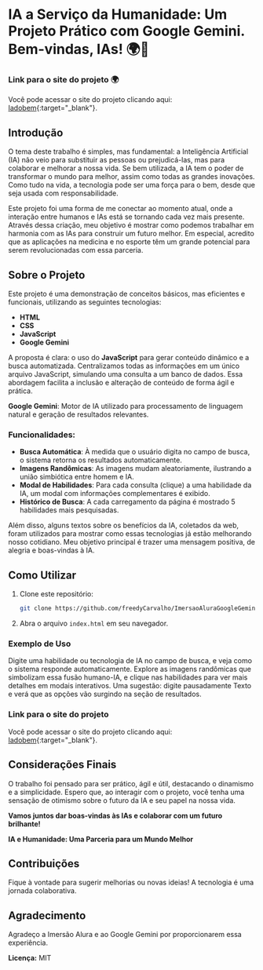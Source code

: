 
# IA a Serviço da Humanidade: Um Projeto Prático com Google Gemini. Bem-vindas, IAs! 🌍🤖

### Link para o site do projeto 🌍

Você pode acessar o site do projeto clicando aqui: [Iadobem](https://iadobem.vercel.app/){:target="_blank"}.

## Introdução

O tema deste trabalho é simples, mas fundamental: a Inteligência Artificial (IA) não veio para substituir as pessoas ou prejudicá-las, mas para colaborar e melhorar a nossa vida. Se bem utilizada, a IA tem o poder de transformar o mundo para melhor, assim como todas as grandes inovações. Como tudo na vida, a tecnologia pode ser uma força para o bem, desde que seja usada com responsabilidade.

Este projeto foi uma forma de me conectar ao momento atual, onde a interação entre humanos e IAs está se tornando cada vez mais presente. Através dessa criação, meu objetivo é mostrar como podemos trabalhar em harmonia com as IAs para construir um futuro melhor. Em especial, acredito que as aplicações na medicina e no esporte têm um grande potencial para serem revolucionadas com essa parceria.

## Sobre o Projeto

Este projeto é uma demonstração de conceitos básicos, mas eficientes e funcionais, utilizando as seguintes tecnologias:
- **HTML**
- **CSS**
- **JavaScript**
- **Google Gemini**

A proposta é clara: o uso do **JavaScript** para gerar conteúdo dinâmico e a busca automatizada. Centralizamos todas as informações em um único arquivo JavaScript, simulando uma consulta a um banco de dados. Essa abordagem facilita a inclusão e alteração de conteúdo de forma ágil e prática.

**Google Gemini**: Motor de IA utilizado para processamento de linguagem natural e geração de resultados relevantes.

### Funcionalidades:
- **Busca Automática**: À medida que o usuário digita no campo de busca, o sistema retorna os resultados automaticamente.
- **Imagens Randômicas**: As imagens mudam aleatoriamente, ilustrando a união simbiótica entre homem e IA.
- **Modal de Habilidades**: Para cada consulta (clique) a uma habilidade da IA, um modal com informações complementares é exibido.
- **Histórico de Busca**: A cada carregamento da página é mostrado 5 habilidades mais pesquisadas.
  
Além disso, alguns textos sobre os benefícios da IA, coletados da web, foram utilizados para mostrar como essas tecnologias já estão melhorando nosso cotidiano. Meu objetivo principal é trazer uma mensagem positiva, de alegria e boas-vindas à IA. 

## Como Utilizar

1. Clone este repositório:
   ```bash
   git clone https://github.com/freedyCarvalho/ImersaoAluraGoogleGemini.git
   ```
2. Abra o arquivo `index.html` em seu navegador.

### Exemplo de Uso

Digite uma habilidade ou tecnologia de IA no campo de busca, e veja como o sistema responde automaticamente. Explore as imagens randômicas que simbolizam essa fusão humano-IA, e clique nas habilidades para ver mais detalhes em modais interativos. Uma sugestão: digite pausadamente Texto e verá que as opções vão surgindo na seção de resultados.


### Link para o site do projeto

Você pode acessar o site do projeto clicando aqui: [Iadobem](https://iadobem.vercel.app/){:target="_blank"}.


## Considerações Finais

O trabalho foi pensado para ser prático, ágil e útil, destacando o dinamismo e a simplicidade. Espero que, ao interagir com o projeto, você tenha uma sensação de otimismo sobre o futuro da IA e seu papel na nossa vida.

**Vamos juntos dar boas-vindas às IAs e colaborar com um futuro brilhante!**

**IA e Humanidade: Uma Parceria para um Mundo Melhor**


## Contribuições

Fique à vontade para sugerir melhorias ou novas ideias! A tecnologia é uma jornada colaborativa.

## Agradecimento

Agradeço a Imersão Alura e ao Google Gemini por proporcionarem essa experiência.



**Licença:** MIT
